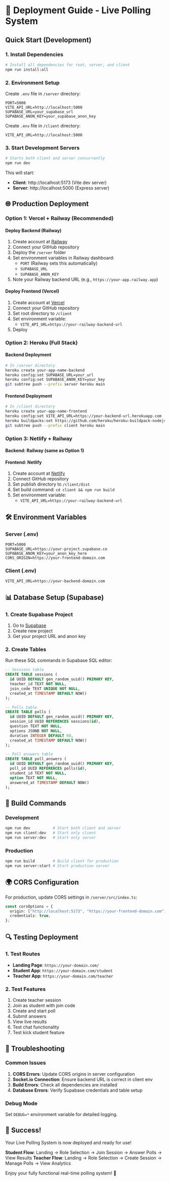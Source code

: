 # 🚀 Deployment Guide - Live Polling System

## Quick Start (Development)

### 1. Install Dependencies

```bash
# Install all dependencies for root, server, and client
npm run install:all
```

### 2. Environment Setup

Create `.env` file in `/server` directory:

```env
PORT=5000
VITE_API_URL=http://localhost:5000
SUPABASE_URL=your_supabase_url
SUPABASE_ANON_KEY=your_supabase_anon_key
```

Create `.env` file in `/client` directory:

```env
VITE_API_URL=http://localhost:5000
```

### 3. Start Development Servers

```bash
# Starts both client and server concurrently
npm run dev
```

This will start:

- **Client**: http://localhost:5173 (Vite dev server)
- **Server**: http://localhost:5000 (Express server)

## 🌐 Production Deployment

### Option 1: Vercel + Railway (Recommended)

#### Deploy Backend (Railway)

1. Create account at [Railway](https://railway.app)
2. Connect your GitHub repository
3. Deploy the `/server` folder
4. Set environment variables in Railway dashboard:
   - `PORT` (Railway sets this automatically)
   - `SUPABASE_URL`
   - `SUPABASE_ANON_KEY`
5. Note your Railway backend URL (e.g., `https://your-app.railway.app`)

#### Deploy Frontend (Vercel)

1. Create account at [Vercel](https://vercel.com)
2. Connect your GitHub repository
3. Set root directory to `/client`
4. Set environment variable:
   - `VITE_API_URL=https://your-railway-backend-url`
5. Deploy

### Option 2: Heroku (Full Stack)

#### Backend Deployment

```bash
# In /server directory
heroku create your-app-name-backend
heroku config:set SUPABASE_URL=your_url
heroku config:set SUPABASE_ANON_KEY=your_key
git subtree push --prefix server heroku main
```

#### Frontend Deployment

```bash
# In /client directory
heroku create your-app-name-frontend
heroku config:set VITE_API_URL=https://your-backend-url.herokuapp.com
heroku buildpacks:set https://github.com/heroku/heroku-buildpack-nodejs
git subtree push --prefix client heroku main
```

### Option 3: Netlify + Railway

#### Backend: Railway (same as Option 1)

#### Frontend: Netlify

1. Create account at [Netlify](https://netlify.com)
2. Connect GitHub repository
3. Set publish directory to `/client/dist`
4. Set build command: `cd client && npm run build`
5. Set environment variable:
   - `VITE_API_URL=https://your-railway-backend-url`

## 🛠 Environment Variables

### Server (.env)

```env
PORT=5000
SUPABASE_URL=https://your-project.supabase.co
SUPABASE_ANON_KEY=your_anon_key_here
CORS_ORIGIN=https://your-frontend-domain.com
```

### Client (.env)

```env
VITE_API_URL=https://your-backend-domain.com
```

## 📊 Database Setup (Supabase)

### 1. Create Supabase Project

1. Go to [Supabase](https://supabase.com)
2. Create new project
3. Get your project URL and anon key

### 2. Create Tables

Run these SQL commands in Supabase SQL editor:

```sql
-- Sessions table
CREATE TABLE sessions (
  id UUID DEFAULT gen_random_uuid() PRIMARY KEY,
  teacher_id TEXT NOT NULL,
  join_code TEXT UNIQUE NOT NULL,
  created_at TIMESTAMP DEFAULT NOW()
);

-- Polls table
CREATE TABLE polls (
  id UUID DEFAULT gen_random_uuid() PRIMARY KEY,
  session_id UUID REFERENCES sessions(id),
  question TEXT NOT NULL,
  options JSONB NOT NULL,
  duration INTEGER DEFAULT 60,
  created_at TIMESTAMP DEFAULT NOW()
);

-- Poll answers table
CREATE TABLE poll_answers (
  id UUID DEFAULT gen_random_uuid() PRIMARY KEY,
  poll_id UUID REFERENCES polls(id),
  student_id TEXT NOT NULL,
  option TEXT NOT NULL,
  answered_at TIMESTAMP DEFAULT NOW()
);
```

## 🔧 Build Commands

### Development

```bash
npm run dev          # Start both client and server
npm run client:dev   # Start only client
npm run server:dev   # Start only server
```

### Production

```bash
npm run build        # Build client for production
npm run server:start # Start production server
```

## 🌍 CORS Configuration

For production, update CORS settings in `/server/src/index.ts`:

```typescript
const corsOptions = {
  origin: ["http://localhost:5173", "https://your-frontend-domain.com"],
  credentials: true,
};
```

## 🔍 Testing Deployment

### 1. Test Routes

- **Landing Page**: `https://your-domain.com/`
- **Student App**: `https://your-domain.com/student`
- **Teacher App**: `https://your-domain.com/teacher`

### 2. Test Features

1. Create teacher session
2. Join as student with join code
3. Create and start poll
4. Submit answers
5. View live results
6. Test chat functionality
7. Test kick student feature

## 🚨 Troubleshooting

### Common Issues

1. **CORS Errors**: Update CORS origins in server configuration
2. **Socket.io Connection**: Ensure backend URL is correct in client env
3. **Build Errors**: Check all dependencies are installed
4. **Database Errors**: Verify Supabase credentials and table setup

### Debug Mode

Set `DEBUG=*` environment variable for detailed logging.

## 🎉 Success!

Your Live Polling System is now deployed and ready for use!

**Student Flow**: Landing → Role Selection → Join Session → Answer Polls → View Results
**Teacher Flow**: Landing → Role Selection → Create Session → Manage Polls → View Analytics

Enjoy your fully functional real-time polling system! 🚀
